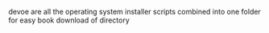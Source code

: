 devoe are all the operating system installer scripts combined into one folder for easy book download of directory
